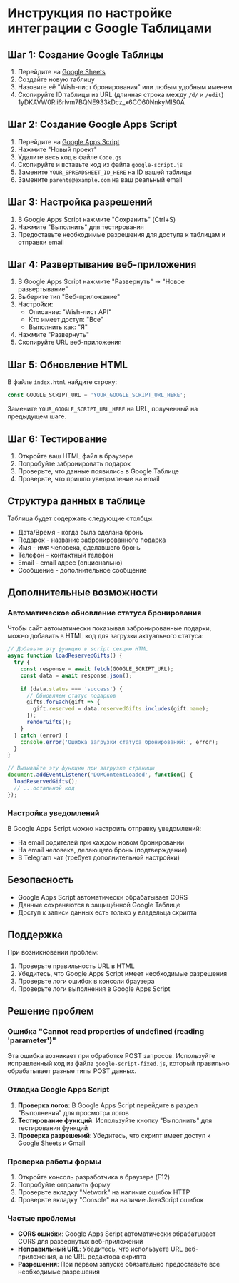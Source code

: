 # Инструкция по настройке интеграции с Google Таблицами

## Шаг 1: Создание Google Таблицы

1. Перейдите на [Google Sheets](https://sheets.google.com)
2. Создайте новую таблицу
3. Назовите её "Wish-лист бронирования" или любым удобным именем
4. Скопируйте ID таблицы из URL (длинная строка между `/d/` и `/edit`) 1yDKAVW0Rli6rlvm7BQNE933kDcz_x6CO60NnkyMIS0A

## Шаг 2: Создание Google Apps Script

1. Перейдите на [Google Apps Script](https://script.google.com)
2. Нажмите "Новый проект"
3. Удалите весь код в файле `Code.gs`
4. Скопируйте и вставьте код из файла `google-script.js`
5. Замените `YOUR_SPREADSHEET_ID_HERE` на ID вашей таблицы
6. Замените `parents@example.com` на ваш реальный email

## Шаг 3: Настройка разрешений

1. В Google Apps Script нажмите "Сохранить" (Ctrl+S)
2. Нажмите "Выполнить" для тестирования
3. Предоставьте необходимые разрешения для доступа к таблицам и отправки email

## Шаг 4: Развертывание веб-приложения

1. В Google Apps Script нажмите "Развернуть" → "Новое развертывание"
2. Выберите тип "Веб-приложение"
3. Настройки:
   - Описание: "Wish-лист API"
   - Кто имеет доступ: "Все"
   - Выполнить как: "Я"
4. Нажмите "Развернуть"
5. Скопируйте URL веб-приложения

## Шаг 5: Обновление HTML

В файле `index.html` найдите строку:
```javascript
const GOOGLE_SCRIPT_URL = 'YOUR_GOOGLE_SCRIPT_URL_HERE';
```

Замените `YOUR_GOOGLE_SCRIPT_URL_HERE` на URL, полученный на предыдущем шаге.

## Шаг 6: Тестирование

1. Откройте ваш HTML файл в браузере
2. Попробуйте забронировать подарок
3. Проверьте, что данные появились в Google Таблице
4. Проверьте, что пришло уведомление на email

## Структура данных в таблице

Таблица будет содержать следующие столбцы:
- Дата/Время - когда была сделана бронь
- Подарок - название забронированного подарка
- Имя - имя человека, сделавшего бронь
- Телефон - контактный телефон
- Email - email адрес (опционально)
- Сообщение - дополнительное сообщение

## Дополнительные возможности

### Автоматическое обновление статуса бронирования

Чтобы сайт автоматически показывал забронированные подарки, можно добавить в HTML код для загрузки актуального статуса:

```javascript
// Добавьте эту функцию в script секцию HTML
async function loadReservedGifts() {
  try {
    const response = await fetch(GOOGLE_SCRIPT_URL);
    const data = await response.json();
    
    if (data.status === 'success') {
      // Обновляем статус подарков
      gifts.forEach(gift => {
        gift.reserved = data.reservedGifts.includes(gift.name);
      });
      renderGifts();
    }
  } catch (error) {
    console.error('Ошибка загрузки статуса бронирований:', error);
  }
}

// Вызывайте эту функцию при загрузке страницы
document.addEventListener('DOMContentLoaded', function() {
  loadReservedGifts();
  // ...остальной код
});
```

### Настройка уведомлений

В Google Apps Script можно настроить отправку уведомлений:
- На email родителей при каждом новом бронировании
- На email человека, делающего бронь (подтверждение)
- В Telegram чат (требует дополнительной настройки)

## Безопасность

- Google Apps Script автоматически обрабатывает CORS
- Данные сохраняются в защищённой Google Таблице
- Доступ к записи данных есть только у владельца скрипта

## Поддержка

При возникновении проблем:
1. Проверьте правильность URL в HTML
2. Убедитесь, что Google Apps Script имеет необходимые разрешения
3. Проверьте логи ошибок в консоли браузера
4. Проверьте логи выполнения в Google Apps Script

## Решение проблем

### Ошибка "Cannot read properties of undefined (reading 'parameter')"

Эта ошибка возникает при обработке POST запросов. Используйте исправленный код из файла `google-script-fixed.js`, который правильно обрабатывает разные типы POST данных.

### Отладка Google Apps Script

1. **Проверка логов**: В Google Apps Script перейдите в раздел "Выполнения" для просмотра логов
2. **Тестирование функций**: Используйте кнопку "Выполнить" для тестирования функций
3. **Проверка разрешений**: Убедитесь, что скрипт имеет доступ к Google Sheets и Gmail

### Проверка работы формы

1. Откройте консоль разработчика в браузере (F12)
2. Попробуйте отправить форму
3. Проверьте вкладку "Network" на наличие ошибок HTTP
4. Проверьте вкладку "Console" на наличие JavaScript ошибок

### Частые проблемы

- **CORS ошибки**: Google Apps Script автоматически обрабатывает CORS для развернутых веб-приложений
- **Неправильный URL**: Убедитесь, что используете URL веб-приложения, а не URL редактора скрипта
- **Разрешения**: При первом запуске обязательно предоставьте все необходимые разрешения
